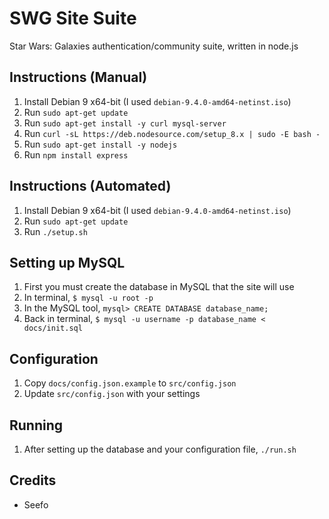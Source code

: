 # SWG Site Suite
Star Wars: Galaxies authentication/community suite, written in node.js

## Instructions (Manual)
1. Install Debian 9 x64-bit (I used `debian-9.4.0-amd64-netinst.iso`)
2. Run `sudo apt-get update`
3. Run `sudo apt-get install -y curl mysql-server`
4. Run `curl -sL https://deb.nodesource.com/setup_8.x | sudo -E bash -`
5. Run `sudo apt-get install -y nodejs`
6. Run `npm install express`
 
## Instructions (Automated)
1. Install Debian 9 x64-bit (I used `debian-9.4.0-amd64-netinst.iso`)
2. Run `sudo apt-get update`
3. Run `./setup.sh`

## Setting up MySQL
1. First you must create the database in MySQL that the site will use 
2. In terminal, `$ mysql -u root -p` 
3. In the MySQL tool, `mysql> CREATE DATABASE database_name;`
4. Back in terminal, `$ mysql -u username -p database_name < docs/init.sql`

## Configuration
1. Copy `docs/config.json.example` to `src/config.json`
2. Update `src/config.json` with your settings

## Running
1. After setting up the database and your configuration file, `./run.sh`

## Credits
* Seefo